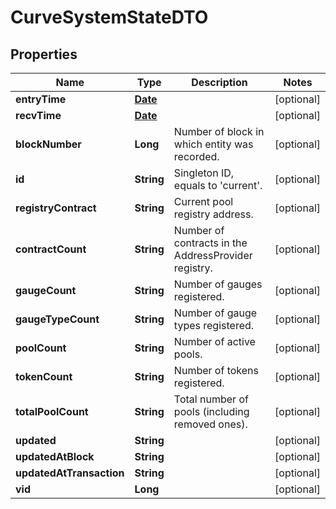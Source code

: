 

# CurveSystemStateDTO

## Properties

Name | Type | Description | Notes
------------ | ------------- | ------------- | -------------
**entryTime** | [**Date**](Date.md) |  |  [optional]
**recvTime** | [**Date**](Date.md) |  |  [optional]
**blockNumber** | **Long** | Number of block in which entity was recorded. |  [optional]
**id** | **String** | Singleton ID, equals to &#39;current&#39;. |  [optional]
**registryContract** | **String** | Current pool registry address. |  [optional]
**contractCount** | **String** | Number of contracts in the AddressProvider registry. |  [optional]
**gaugeCount** | **String** | Number of gauges registered. |  [optional]
**gaugeTypeCount** | **String** | Number of gauge types registered. |  [optional]
**poolCount** | **String** | Number of active pools. |  [optional]
**tokenCount** | **String** | Number of tokens registered. |  [optional]
**totalPoolCount** | **String** | Total number of pools (including removed ones). |  [optional]
**updated** | **String** |  |  [optional]
**updatedAtBlock** | **String** |  |  [optional]
**updatedAtTransaction** | **String** |  |  [optional]
**vid** | **Long** |  |  [optional]




